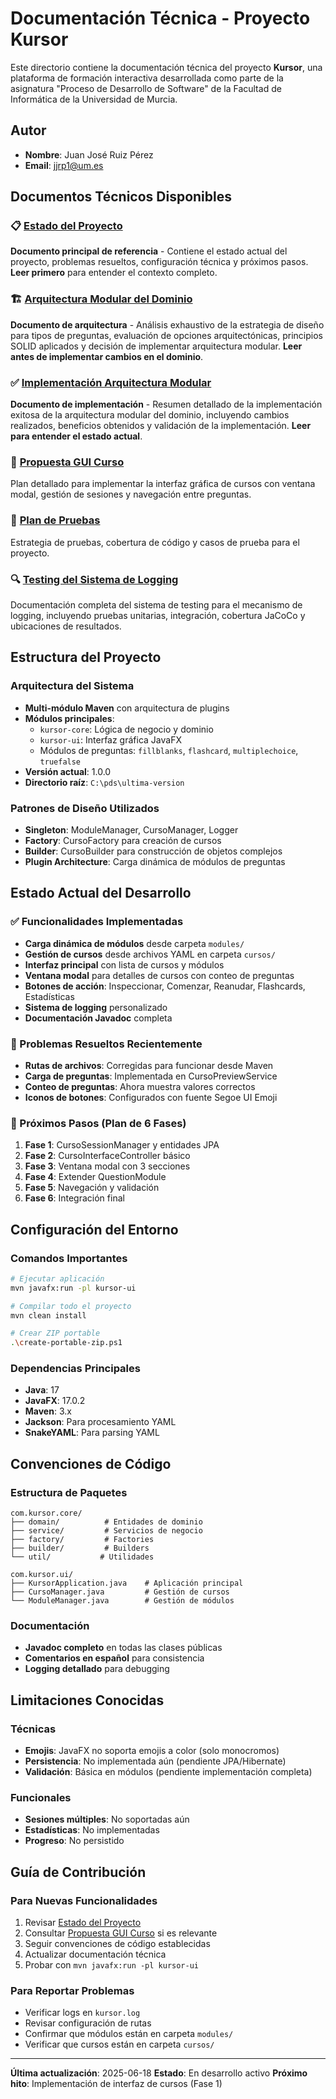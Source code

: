 # Documentación Técnica - Proyecto Kursor

Este directorio contiene la documentación técnica del proyecto **Kursor**, una plataforma de formación interactiva desarrollada como parte de la asignatura "Proceso de Desarrollo de Software" de la Facultad de Informática de la Universidad de Murcia.

## Autor
- **Nombre**: Juan José Ruiz Pérez
- **Email**: jjrp1@um.es

## Documentos Técnicos Disponibles

### 📋 [Estado del Proyecto](estado-proyecto.md)
**Documento principal de referencia** - Contiene el estado actual del proyecto, problemas resueltos, configuración técnica y próximos pasos. **Leer primero** para entender el contexto completo.

### 🏗️ [Arquitectura Modular del Dominio](arquitectura-modular-dominio.md)
**Documento de arquitectura** - Análisis exhaustivo de la estrategia de diseño para tipos de preguntas, evaluación de opciones arquitectónicas, principios SOLID aplicados y decisión de implementar arquitectura modular. **Leer antes de implementar cambios en el dominio**.

### ✅ [Implementación Arquitectura Modular](implementacion-arquitectura-modular.md)
**Documento de implementación** - Resumen detallado de la implementación exitosa de la arquitectura modular del dominio, incluyendo cambios realizados, beneficios obtenidos y validación de la implementación. **Leer para entender el estado actual**.

### 🎯 [Propuesta GUI Curso](gui-curso.md)
Plan detallado para implementar la interfaz gráfica de cursos con ventana modal, gestión de sesiones y navegación entre preguntas.

### 🧪 [Plan de Pruebas](pruebas-plan-inicial.md)
Estrategia de pruebas, cobertura de código y casos de prueba para el proyecto.

### 🔍 [Testing del Sistema de Logging](logging-testing.md)
Documentación completa del sistema de testing para el mecanismo de logging, incluyendo pruebas unitarias, integración, cobertura JaCoCo y ubicaciones de resultados.

## Estructura del Proyecto

### Arquitectura del Sistema
- **Multi-módulo Maven** con arquitectura de plugins
- **Módulos principales**: 
  - `kursor-core`: Lógica de negocio y dominio
  - `kursor-ui`: Interfaz gráfica JavaFX
  - Módulos de preguntas: `fillblanks`, `flashcard`, `multiplechoice`, `truefalse`
- **Versión actual**: 1.0.0
- **Directorio raíz**: `C:\pds\ultima-version`

### Patrones de Diseño Utilizados
- **Singleton**: ModuleManager, CursoManager, Logger
- **Factory**: CursoFactory para creación de cursos
- **Builder**: CursoBuilder para construcción de objetos complejos
- **Plugin Architecture**: Carga dinámica de módulos de preguntas

## Estado Actual del Desarrollo

### ✅ Funcionalidades Implementadas
- **Carga dinámica de módulos** desde carpeta `modules/`
- **Gestión de cursos** desde archivos YAML en carpeta `cursos/`
- **Interfaz principal** con lista de cursos y módulos
- **Ventana modal** para detalles de cursos con conteo de preguntas
- **Botones de acción**: Inspeccionar, Comenzar, Reanudar, Flashcards, Estadísticas
- **Sistema de logging** personalizado
- **Documentación Javadoc** completa

### 🔧 Problemas Resueltos Recientemente
- **Rutas de archivos**: Corregidas para funcionar desde Maven
- **Carga de preguntas**: Implementada en CursoPreviewService
- **Conteo de preguntas**: Ahora muestra valores correctos
- **Iconos de botones**: Configurados con fuente Segoe UI Emoji

### 🚧 Próximos Pasos (Plan de 6 Fases)
1. **Fase 1**: CursoSessionManager y entidades JPA
2. **Fase 2**: CursoInterfaceController básico
3. **Fase 3**: Ventana modal con 3 secciones
4. **Fase 4**: Extender QuestionModule
5. **Fase 5**: Navegación y validación
6. **Fase 6**: Integración final

## Configuración del Entorno

### Comandos Importantes
```bash
# Ejecutar aplicación
mvn javafx:run -pl kursor-ui

# Compilar todo el proyecto
mvn clean install

# Crear ZIP portable
.\create-portable-zip.ps1
```

### Dependencias Principales
- **Java**: 17
- **JavaFX**: 17.0.2
- **Maven**: 3.x
- **Jackson**: Para procesamiento YAML
- **SnakeYAML**: Para parsing YAML

## Convenciones de Código

### Estructura de Paquetes
```
com.kursor.core/
├── domain/          # Entidades de dominio
├── service/         # Servicios de negocio
├── factory/         # Factories
├── builder/         # Builders
└── util/           # Utilidades

com.kursor.ui/
├── KursorApplication.java    # Aplicación principal
├── CursoManager.java         # Gestión de cursos
└── ModuleManager.java        # Gestión de módulos
```

### Documentación
- **Javadoc completo** en todas las clases públicas
- **Comentarios en español** para consistencia
- **Logging detallado** para debugging

## Limitaciones Conocidas

### Técnicas
- **Emojis**: JavaFX no soporta emojis a color (solo monocromos)
- **Persistencia**: No implementada aún (pendiente JPA/Hibernate)
- **Validación**: Básica en módulos (pendiente implementación completa)

### Funcionales
- **Sesiones múltiples**: No soportadas aún
- **Estadísticas**: No implementadas
- **Progreso**: No persistido

## Guía de Contribución

### Para Nuevas Funcionalidades
1. Revisar [Estado del Proyecto](estado-proyecto.md)
2. Consultar [Propuesta GUI Curso](gui-curso.md) si es relevante
3. Seguir convenciones de código establecidas
4. Actualizar documentación técnica
5. Probar con `mvn javafx:run -pl kursor-ui`

### Para Reportar Problemas
- Verificar logs en `kursor.log`
- Revisar configuración de rutas
- Confirmar que módulos están en carpeta `modules/`
- Verificar que cursos están en carpeta `cursos/`

---

**Última actualización**: 2025-06-18
**Estado**: En desarrollo activo
**Próximo hito**: Implementación de interfaz de cursos (Fase 1) 